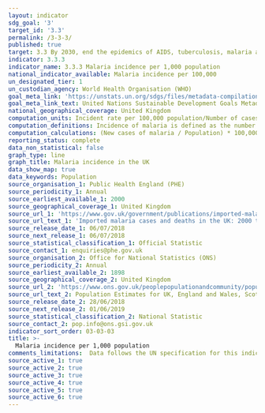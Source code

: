 ```yaml
---
layout: indicator
sdg_goal: '3'
target_id: '3.3'
permalink: /3-3-3/
published: true
target: 3.3 By 2030, end the epidemics of AIDS, tuberculosis, malaria and neglected tropical diseases and combat hepatitis, water-borne diseases and other communicable diseases
indicator: 3.3.3
indicator_name: 3.3.3 Malaria incidence per 1,000 population
national_indicator_available: Malaria incidence per 100,000
un_designated_tier: 1
un_custodian_agency: World Health Organisation (WHO)
goal_meta_link: 'https://unstats.un.org/sdgs/files/metadata-compilation/Metadata-Goal-3.pdf'
goal_meta_link_text: United Nations Sustainable Development Goals Metadata (PDF 431 KB)
national_geographical_coverage: United Kingdom
computation_units: Incident rate per 100,000 population/Number of cases/Percentage of total cases
computation_definitions: Incidence of malaria is defined as the number of new cases of malaria per 100,000 people at risk each year.
computation_calculations: (New cases of malaria / Population) * 100,000 | (Malaria deaths / Population) * 100,000 | (New cases of malaria by species / Population) * 100,000
reporting_status: complete
data_non_statistical: false
graph_type: line
graph_title: Malaria incidence in the UK
data_show_map: true
data_keywords: Population
source_organisation_1: Public Health England (PHE)
source_periodicity_1: Annual
source_earliest_available_1: 2000
source_geographical_coverage_1: United Kingdom
source_url_1: 'https://www.gov.uk/government/publications/imported-malaria-in-the-uk-statistics'
source_url_text_1: 'Imported malaria cases and deaths in the UK: 2000 to 2017'
source_release_date_1: 06/07/2018
source_next_release_1: 06/07/2018
source_statistical_classification_1: Official Statistic
source_contact_1: enquiries@phe.gov.uk
source_organisation_2: Office for National Statistics (ONS)
source_periodicity_2: Annual
source_earliest_available_2: 1898
source_geographical_coverage_2: United Kingdom
source_url_2: 'https://www.ons.gov.uk/peoplepopulationandcommunity/populationandmigration/populationestimates/datasets/populationestimatesforukenglandandwalesscotlandandnorthernireland'
source_url_text_2: Population Estimates for UK, England and Wales, Scotland and Northern Ireland
source_release_date_2: 28/06/2018
source_next_release_2: 01/06/2019
source_statistical_classification_2: National Statistic
source_contact_2: pop.info@ons.gsi.gov.uk
indicator_sort_order: 03-03-03
title: >-
  Malaria incidence per 1,000 population
comments_limitations:  Data follows the UN specification for this indicator. This indicator has not been identified in collaboration with topic experts.
source_active_1: true
source_active_2: true
source_active_3: true
source_active_4: true
source_active_5: true
source_active_6: true
---
```

